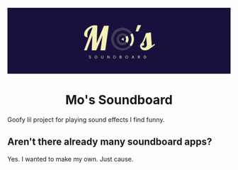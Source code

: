 <p align="center">
    <img width="1334" src="https://github.com/Mohammed532/Mo-s-Soundboard/blob/main/src/res/imgs/README.png" alt="Mo's Soundboard Logo">
</p>

<h1 align="center">Mo's Soundboard</h1>

Goofy lil project for playing sound effects I find funny.

## Aren't there already many soundboard apps?

Yes. I wanted to make my own. Just cause.
